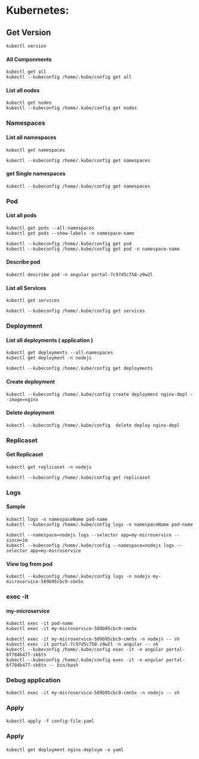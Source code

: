 # Kubernetes:

## Get Version
```batch
kubectl version
```

#### All Componments
```batch
kubectl get all
kubectl --kubeconfig /home/.kube/config get all
```

#### List all nodes
```batch
kubectl get nodes
kubectl --kubeconfig /home/.kube/config get nodes
```

### Namespaces
#### List all namespaces
```batch
kubectl get namespaces

kubectl --kubeconfig /home/.kube/config get namespaces
```
#### get Single namespaces
```batch
kubectl --kubeconfig /home/.kube/config get namespaces
```

### Pod
#### List all pods
```batch
kubectl get pods --all-namespaces
kubectl get pods --show-labels -n namespace-name

kubectl --kubeconfig /home/.kube/config get pod 
kubectl --kubeconfig /home/.kube/config get pod -n namespace-name
```
#### Describe pod
```batch
kubectl describe pod -n angular portal-7c97d5c758-z9w2l

```

#### List all Services
```batch
kubectl get services

kubectl --kubeconfig /home/.kube/config get services
```

### Deployment
#### List all deployments ( application )
```batch
kubectl get deployments --all-namespaces
kubectl get deployment -n nodejs

kubectl --kubeconfig /home/.kube/config get deployments
```
#### Create deployment
```batch
kubectl --kubeconfig /home/.kube/config create deployment nginx-depl --image=nginx
```
#### Delete deployment
```batch
kubectl --kubeconfig /home/.kube/config  delete deploy nginx-depl
```

### Replicaset
#### Get Replicaset
```batch
kubectl get replicaset -n nodejs

kubectl --kubeconfig /home/.kube/config get replicaset
```

### Logs
#### Sample
```
kubectl logs -n namespaceName pod-name
kubectl --kubeconfig /home/.kube/config logs -n namespaceName pod-name

kubectl --namespace=nodejs logs --selector app=my-microservice --since=1m
kubectl --kubeconfig /home/.kube/config --namespace=nodejs logs --selector app=my-microservice
```
#### View log from pod
```batch
kubectl --kubeconfig /home/.kube/config logs -n nodejs my-microservice-589b95cbc9-cmn5x
```


### exec -it
#### my-microservice
```
kubectl exec -it pod-name
kubectl exec -it my-microservice-589b95cbc9-cmn5x

kubectl exec -it my-microservice-589b95cbc9-cmn5x -n nodejs -- sh
kubectl exec -it portal-7c97d5c758-z9w2l -n angular -- sh
kubectl --kubeconfig /home/.kube/config exec -it -n angular portal-6f784b477-sk6tn
kubectl --kubeconfig /home/.kube/config exec -it -n angular portal-6f784b477-sk6tn -- bin/bash
```


### Debug application
```
kubectl exec -it my-microservice-589b95cbc9-cmn5x -n nodejs -- sh
```

### Apply
#### 
```
kubectl apply -f config-file.yaml
```

### Apply
#### 
```
kubectl get deployment nginx-deploym -o yaml
```

